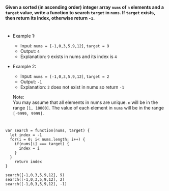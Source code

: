 #### Given a sorted (in ascending order) integer array `nums` of `n` elements and a `target` value, write a function to search `target` in `nums`. If `target` exists, then return its index, otherwise return `-1`.
#

- Example 1:
  - Input: `nums = [-1,0,3,5,9,12]`, `target = 9`
  - Output: `4`
  - Explanation: `9` exists in nums and its index is `4`

- Example 2:
  - Input: `nums = [-1,0,3,5,9,12]`, `target = 2`
  - Output: `-1`
  - Explanation: `2` does not exist in nums so return `-1`
 

  Note:  
    You may assume that all elements in nums are unique.
    `n` will be in the range `[1, 10000]`.
    The value of each element in `nums` will be in the range `[-9999, 9999]`.
#   
```
var search = function(nums, target) {
  let index = -1
  for(i = 0; i< nums.length; i++) {
    if(nums[i] === target) {
      index = i
    }
  }
    return index
}

search([-1,0,3,5,9,12], 9)
search([-1,0,3,5,9,12], 2)
search([-1,0,3,5,9,12], -1)

```
